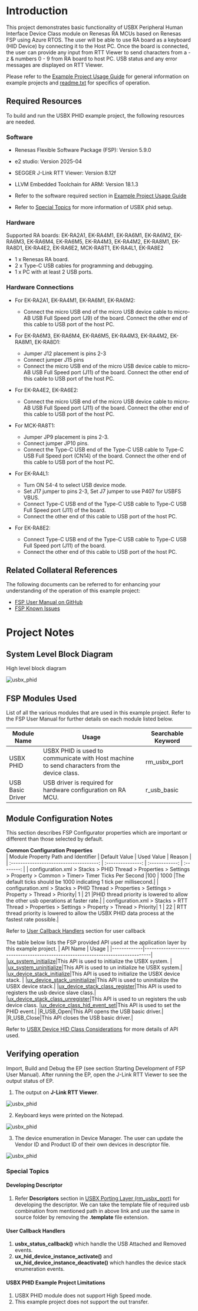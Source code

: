 # Introduction #
This project demonstrates basic functionality of USBX Peripheral Human Interface Device Class module on Renesas RA MCUs based on Renesas FSP using Azure RTOS. The user will be able to use RA board as a keyboard (HID Device) by connecting it to the Host PC. Once the board is connected, the user can provide any input from RTT Viewer to send characters from a - z & numbers 0 - 9 from RA board to host PC. USB status and any error messages are displayed on RTT Viewer.

Please refer to the [Example Project Usage Guide](https://github.com/renesas/ra-fsp-examples/blob/master/example_projects/Example%20Project%20Usage%20Guide.pdf) 
for general information on example projects and [readme.txt](./readme.txt) for specifics of operation.

## Required Resources ##
To build and run the USBX PHID example project, the following resources are needed.

### Software ###
* Renesas Flexible Software Package (FSP): Version 5.9.0
* e2 studio: Version 2025-04
* SEGGER J-Link RTT Viewer: Version 8.12f
* LLVM Embedded Toolchain for ARM: Version 18.1.3

* Refer to the software required section in [Example Project Usage Guide](https://github.com/renesas/ra-fsp-examples/blob/master/example_projects/Example%20Project%20Usage%20Guide.pdf)
* Refer to [Special Topics](#special-topics) for more information of USBX phid setup.

### Hardware ###
Supported RA boards: EK-RA2A1, EK-RA4M1, EK-RA6M1, EK-RA6M2, EK-RA6M3, EK-RA6M4, EK-RA6M5, EK-RA4M3, EK-RA4M2, EK-RA8M1, EK-RA8D1, EK-RA4E2, EK-RA6E2, MCK-RA8T1, EK-RA4L1, EK-RA8E2
* 1 x Renesas RA board.
* 2 x Type-C USB cables for programming and debugging.
* 1 x PC with at least 2 USB ports.

### Hardware Connections ###
* For EK-RA2A1, EK-RA4M1, EK-RA6M1, EK-RA6M2:
    * Connect the micro USB end of the micro USB device cable to micro-AB USB Full Speed port (J9) of the board. Connect the other end of this cable to USB port of the host PC. 

* For EK-RA6M3, EK-RA6M4, EK-RA6M5, EK-RA4M3, EK-RA4M2, EK-RA8M1, EK-RA8D1:
    * Jumper J12 placement is pins 2-3
    * Connect jumper J15 pins 
    * Connect the micro USB end of the micro USB device cable to micro-AB USB Full Speed port (J11) of the board. Connect the other end of this cable to USB port of the host PC. 

* For EK-RA4E2, EK-RA6E2:
    * Connect the micro USB end of the micro USB device cable to micro-AB USB Full Speed port (J11) of the board. Connect the other end of this cable to USB port of the host PC.

* For MCK-RA8T1:
    * Jumper JP9 placement is pins 2-3.
    * Connect jumper JP10 pins.
    * Connect the Type-C USB end of the Type-C USB cable to Type-C USB Full Speed port (CN14) of the board. Connect the other end of this cable to USB port of the host PC.	

* For EK-RA4L1:
    * Turn ON S4-4 to select USB device mode. 
    * Set J17 jumper to pins 2-3, Set J7 jumper to use P407 for USBFS VBUS.
    * Connect Type-C USB end of the Type-C USB cable to Type-C USB Full Speed port (J11) of the board.  
    * Connect the other end of this cable to USB port of the host PC.

* For EK-RA8E2:
    * Connect Type-C USB end of the Type-C USB cable to Type-C USB Full Speed port (J11) of the board.  
    * Connect the other end of this cable to USB port of the host PC.

## Related Collateral References ##
The following documents can be referred to for enhancing your understanding of 
the operation of this example project:
- [FSP User Manual on GitHub](https://renesas.github.io/fsp/)
- [FSP Known Issues](https://github.com/renesas/fsp/issues)

# Project Notes #

## System Level Block Diagram ##
 High level block diagram
 
![usbx_phid](images/usbx_phid_high_level.jpg "High Level Block Diagram")

## FSP Modules Used ##
List of all the various modules that are used in this example project. Refer to the FSP User Manual for further details on each module listed below.

| Module Name | Usage | Searchable Keyword  |
|-------------|-----------------------------------------------|-----------------------------------------------|
|USBX PHID| USBX PHID is used to communicate with Host machine to send characters from the device class.| rm_usbx_port|
| USB Basic Driver | USB driver is required for hardware configuration on RA MCU. |r_usb_basic|

## Module Configuration Notes ##
This section describes FSP Configurator properties which are important or different than those selected by default. 

**Common Configuration Properties**  
|   Module Property Path and Identifier   |   Default Value   |   Used Value   |   Reason   |
| :-------------------------------------: | :---------------: | :------------: | :--------: |
| configuration.xml > Stacks > PHID Thread > Properties > Settings > Property > Common > Timer> Timer Ticks Per Second |100 | 1000 |The default ticks should be 1000 indicating 1 tick per millisecond.|
| configuration.xml > Stacks > PHID Thread > Properties > Settings > Property > Thread > Priority| 1 | 21 |PHID thread priority is lowered to allow the other usb operations at faster rate.|
| configuration.xml > Stacks > RTT Thread > Properties > Settings > Property > Thread > Priority| 1 | 22 | RTT thread priority is lowered to allow the USBX PHID data process at the fastest rate possible.|

Refer to [User Callback Handlers](#user-callback-handlers) section for user callback

The table below lists the FSP provided API used at the application layer by this example project.
| API Name    | Usage                                                                          |
|-------------|--------------------------------------------------------------------------------|
|[ux_system_initialize](https://docs.microsoft.com/en-us/azure/rtos/usbx/usbx-device-stack-2#initialization-of-usbx-resources)|This API is used to initialize the USBX system. |
|[ux_system_uninitialize](https://docs.microsoft.com/en-us/azure/rtos/usbx/usbx-device-stack-2#uninitialization-of-usbx-resources)|This API is used to un initialize he USBX system.|
|[ux_device_stack_initialize](https://docs.microsoft.com/en-us/azure/rtos/usbx/usbx-device-stack-4#ux_device_stack_initialize)|This API is used to initialize the USBX device stack.  |
|[ux_device_stack_uninitialize](https://docs.microsoft.com/en-us/azure/rtos/usbx/usbx-device-stack-4#ux_device_stack_uninitialize)|This API is used to uninitialize the USBX device stack.|
|[ux_device_stack_class_register](https://docs.microsoft.com/en-us/azure/rtos/usbx/usbx-device-stack-4#ux_device_stack_class_register)|This API is used to registers the usb device slave class.|
|[ux_device_stack_class_unregister](https://docs.microsoft.com/en-us/azure/rtos/usbx/usbx-device-stack-4#ux_device_stack_class_unregister)|This API is used to un registers the usb device class.
|[ux_device_class_hid_event_set](https://docs.microsoft.com/en-us/azure/rtos/usbx/usbx-device-stack-5#ux_device_class_hid_event_set)|This API is used to set the PHID event.|
|R_USB_Open|This API opens the USB basic driver.|
|R_USB_Close|This API closes the USB basic driver.|

Refer to [USBX Device HID Class Considerations](https://docs.microsoft.com/en-us/azure/rtos/usbx/usbx-device-stack-5#usb-device-hid-class) for more details of API used.

## Verifying operation ##

Import, Build and Debug the EP (see section Starting Development of FSP User Manual). After running the EP, open the J-Link RTT Viewer to see the output status of EP.

1. The output on **J-Link RTT Viewer**.

 ![usbx_phid](images/rtt_viewer_banner_page.jpg "RTT Output")
 
2. Keyboard keys were printed on the Notepad.

 ![usbx_phid](images/notepad_page.jpg "Keyboard keys on Notepad")
 
3. The device enumeration in Device Manager. The user can update the Vendor ID and Product ID of their own devices in descriptor file.

 ![usbx_phid](images/descriptor_code.jpg "Descriptor")

### Special Topics 
#### Developing Descriptor
1. Refer **Descriptors** section in [USBX Porting Layer (rm_usbx_port)](https://renesas.github.io/fsp/group___u_s_b_x.html) for developing the descriptor. We can take the template file of required usb combination from mentioned path in above link and use the same in source folder by removing the **.template** file extension.

#### User Callback Handlers
1. **usbx_status_callback()** which handle the USB Attached and Removed events.
2. **ux_hid_device_instance_activate()** and **ux_hid_device_instance_deactivate()** which handles the device stack enumeration events.

#### USBX PHID Example Project Limitations
1. USBX PHID module does not support High Speed mode.
2. This example project does not support the out transfer.
